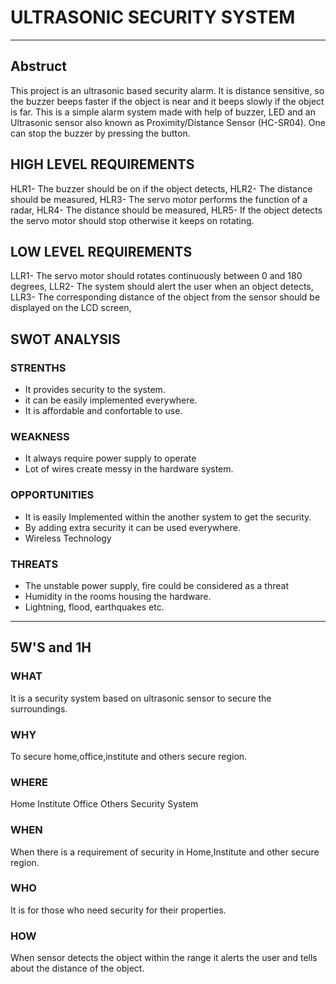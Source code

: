 # ULTRASONIC SECURITY SYSTEM
---
## Abstruct
This project is an ultrasonic based security alarm. It is distance sensitive, so the buzzer beeps faster if the object is near and it beeps slowly if the object is far. This is a simple alarm system made with help of buzzer, LED and an Ultrasonic sensor also known as Proximity/Distance Sensor (HC-SR04). One can stop the buzzer by pressing the button.

## HIGH LEVEL REQUIREMENTS
HLR1- The buzzer should be on if the object detects, HLR2- The distance should be measured, HLR3- The servo motor performs the function of a radar, HLR4- The distance should be measured, HLR5- If the object detects the servo motor should stop otherwise it keeps on rotating.

## LOW LEVEL REQUIREMENTS
LLR1- The servo motor should rotates continuously between 0 and 180 degrees, LLR2- The system should alert the user when an object detects, LLR3- The corresponding distance of the object from the sensor should be displayed on the LCD screen,

## SWOT ANALYSIS

### STRENTHS
* It provides security to the system.
* it can be easily implemented everywhere.
* It is affordable and confortable to use.

### WEAKNESS
* It always require power supply to operate
* Lot of wires create messy in the hardware system.

### OPPORTUNITIES
* It is easily Implemented within the another system to get the security.
* By adding extra security it can be used everywhere.
* Wireless Technology

### THREATS
* The unstable power supply, fire could be considered as a threat
* Humidity in the rooms housing the hardware.
* Lightning, flood, earthquakes etc.
---
## 5W'S and 1H

### WHAT
It is a security system based on ultrasonic sensor to secure the surroundings.

### WHY
To secure home,office,institute and others secure region.

### WHERE
Home
Institute
Office
Others Security System

### WHEN
When there is a requirement of security in Home,Institute and other secure region.

### WHO
It is for those who need security for their properties.

### HOW
When sensor detects the object within the range it alerts the user and tells about the distance of the object.
